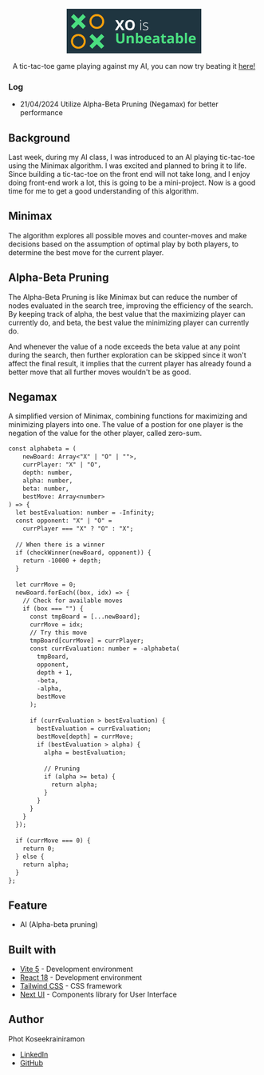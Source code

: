 <p align="center">
  <a href="https://photkosee.github.io/xo-is-unbeatable/">
    <img width="270" src="./public/images/logo.png">
  </a>
</p>
<p align="center">
A tic-tac-toe game playing against my AI, you can now try beating it <a href="https://photkosee.github.io/xo-is-unbeatable/">here!</a>
</p>

### Log

- 21/04/2024 Utilize Alpha-Beta Pruning (Negamax) for better performance

## Background

Last week, during my AI class, I was introduced to an AI playing tic-tac-toe using the Minimax algorithm. I was excited and planned to bring it to life. Since building a tic-tac-toe on the front end will not take long, and I enjoy doing front-end work a lot, this is going to be a mini-project. Now is a good time for me to get a good understanding of this algorithm.

## Minimax

The algorithm explores all possible moves and counter-moves and make decisions based on the assumption of optimal play by both players, to determine the best move for the current player.

## Alpha-Beta Pruning

The Alpha-Beta Pruning is like Minimax but can reduce the number of nodes evaluated in the search tree, improving the efficiency of the search. By keeping track of alpha, the best value that the maximizing player can currently do, and beta, the best value the minimizing player can currently do.

And whenever the value of a node exceeds the beta value at any point during the search, then further exploration can be skipped since it won't affect the final result, it implies that the current player has already found a better move that all further moves wouldn't be as good.

## Negamax

A simplified version of Minimax, combining functions for maximizing and minimizing players into one. The value of a postion for one player is the negation of the value for the other player, called zero-sum.

```
const alphabeta = (
    newBoard: Array<"X" | "O" | "">,
    currPlayer: "X" | "O",
    depth: number,
    alpha: number,
    beta: number,
    bestMove: Array<number>
) => {
  let bestEvaluation: number = -Infinity;
  const opponent: "X" | "O" =
    currPlayer === "X" ? "O" : "X";

  // When there is a winner
  if (checkWinner(newBoard, opponent)) {
    return -10000 + depth;
  }

  let currMove = 0;
  newBoard.forEach((box, idx) => {
    // Check for available moves
    if (box === "") {
      const tmpBoard = [...newBoard];
      currMove = idx;
      // Try this move
      tmpBoard[currMove] = currPlayer;
      const currEvaluation: number = -alphabeta(
        tmpBoard,
        opponent,
        depth + 1,
        -beta,
        -alpha,
        bestMove
      );

      if (currEvaluation > bestEvaluation) {
        bestEvaluation = currEvaluation;
        bestMove[depth] = currMove;
        if (bestEvaluation > alpha) {
          alpha = bestEvaluation;

          // Pruning
          if (alpha >= beta) {
            return alpha;
          }
        }
      }
    }
  });

  if (currMove === 0) {
    return 0;
  } else {
    return alpha;
  }
};
```

## Feature

- AI (Alpha-beta pruning)

## Built with

- [Vite 5](https://vitejs.dev/) - Development environment
- [React 18](https://react.dev/) - Development environment
- [Tailwind CSS](https://tailwindcss.com/) - CSS framework
- [Next UI](https://nextui.org/) - Components library for User Interface

## Author
Phot Koseekrainiramon
- [LinkedIn](https://www.linkedin.com/in/phot-kosee/)
- [GitHub](https://github.com/photkosee)
